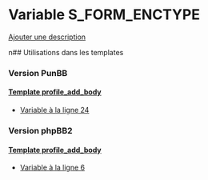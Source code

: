# Variable S_FORM_ENCTYPE
[Ajouter une description](https://fa-tvars.appspot.com/S_FORM_ENCTYPE)

n## Utilisations dans les templates

### Version PunBB

#### [Template profile_add_body](punbb/profile_add_body.md)
* [Variable à la ligne 24](../punbb/profile_add_body.tpl#L24)

### Version phpBB2

#### [Template profile_add_body](subsilver/profile_add_body.md)
* [Variable à la ligne 6](../subsilver/profile_add_body.tpl#L6)